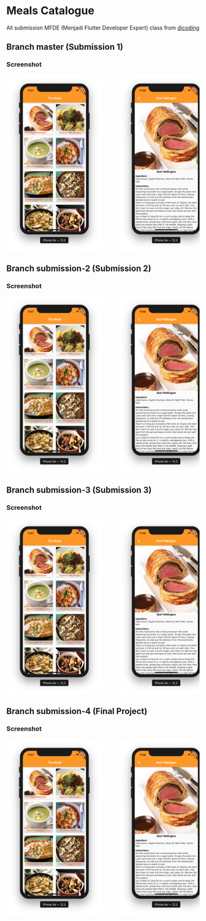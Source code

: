 # Meals Catalogue

All submission MFDE (Menjadi Flutter Developer Expert) class from <a href="https://www.dicoding.com/academies/110/">dicoding</a> 

## Branch master (Submission 1)
### Screenshot

<pre>
<img src="screenshot/1.png" width="250" height="460">     <img src="screenshot/2.png" width="250" height="460">
</pre>

## Branch submission-2 (Submission 2)
### Screenshot

<pre>
<img src="screenshot/1.png" width="250" height="460">     <img src="screenshot/2.png" width="250" height="460">
</pre>

## Branch submission-3 (Submission 3)
### Screenshot

<pre>
<img src="screenshot/1.png" width="250" height="460">     <img src="screenshot/2.png" width="250" height="460">
</pre>

## Branch submission-4 (Final Project)
### Screenshot

<pre>
<img src="screenshot/1.png" width="250" height="460">     <img src="screenshot/2.png" width="250" height="460">
</pre>
